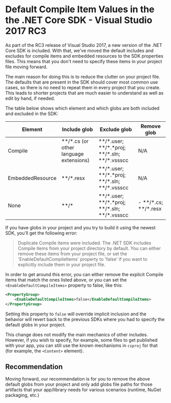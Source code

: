 # Default Compile Item Values in the the .NET Core SDK - Visual Studio 2017 RC3

As part of the RC3 release of Visual Studio 2017, a new version of the .NET Core SDK is included. With that, we've  moved the default includes and excludes for compile items and embedded resources to the SDK properties files. This means that you don't need to specify these items in your project file moving forward.

The main reason for doing this is to reduce the clutter on your project file. The defaults that are present in the SDK should cover most common use cases, so there is no need to repeat them in every project that you create. This leads to shorter projects that are much easier to understand as well as edit by hand, if needed.

The table below shows which element and which globs are both included and excluded in the SDK:

| Element           | Include glob                            | Exclude glob                                                  | Remove glob               |
|-------------------|-------------------------------------------|---------------------------------------------------------------|----------------------------|
| Compile           | \*\*/\*.cs (or other language extensions) | \*\*/\*.user;  \*\*/\*.\*proj;  \*\*/\*.sln;  \*\*/\*.vssscc  | N/A                       |
| EmbeddedResource  | \*\*/\*.resx                              | \*\*/\*.user; \*\*/\*.\*proj; \*\*/\*.sln; \*\*/\*.vssscc     | N/A                       |
| None              | \*\*/\*                                   | \*\*/\*.user; \*\*/\*.\*proj; \*\*/\*.sln; \*\*/\*.vssscc     | - \*\*/\*.cs; \*\*/\*.resx |

If you have globs in your project and you try to build it using the newest SDK, you'll get the following error:

> Duplicate Compile items were included. The .NET SDK includes Compile items from your project directory by default. You can either remove these items from your project file, or set the 'EnableDefaultCompileItems' property to 'false' if you want to explicitly include them in your project file.

In order to get around this error, you can either remove the explicit Compile items that match the ones listed above, or you can set the `<EnableDefaultCompileItems>` property to false, like this:

```xml
<PropertyGroup>
    <EnableDefaultCompileItems>false</EnableDefaultCompileItems>
</PropertyGroup>
```

Setting this property to `false` will override implicit inclusion and the behavior will revert back to the previous SDKs where you had to specify the default globs in your project.

This change does not modify the main mechanics of other includes. However, if you wish to specify, for example, some files to get published with your app, you can still use the known mechanisms in `csproj` for that (for example, the `<Content>` element).

## Recommendation

Moving forward, our recommendation is for you to remove the above default globs from your project and only add globs file paths for those artifacts that your app/library needs for various scenarios (runtime, NuGet packaging, etc.)
